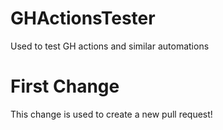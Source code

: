 # GHActionsTester
Used to test GH actions and similar automations

# First Change
This change is used to create a new pull request!
